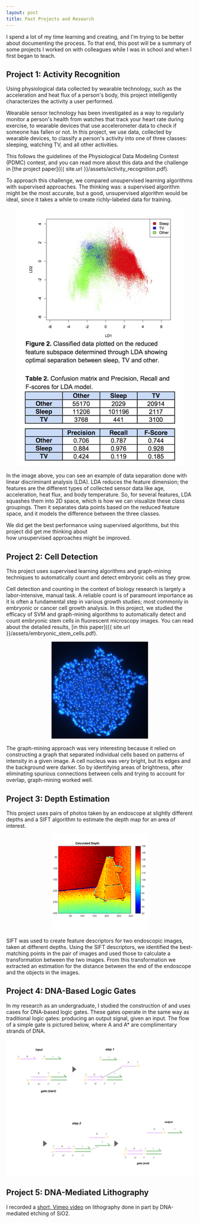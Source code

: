 ```yaml
---
layout: post
title: Past Projects and Research
---
```


I spend a lot of my time learning and creating, and I'm trying to be better about documenting the process.
To that end, this post will be a summary of some projects I worked on with colleagues while I was in school and 
when I first began to teach.
<!--more-->


## Project 1: Activity Recognition

Using physiological data collected by wearable technology, such as the acceleration and heat flux of a person's body, 
this project intelligently characterizes the activity a user performed.

Wearable sensor technology has been investigated as a way to regularly monitor a person's health from
watches that track your heart rate during exercise, to wearable devices that use accelerometer data to
check if someone has fallen or not. In this project, we use data, collected by wearable devices, to
classify a person's activity into one of three classes: sleeping, watching TV, and all other activities.

This follows the guidelines of the Physiological Data Modeling Contest (PDMC) contest, and you can
read more about this data and the challenge in [the project paper]({{ site.url }}/assets/activity_recognition.pdf).

To approach this challenge, we compared unsupervised learning algorithms with supervised approaches. 
The thinking was: a supervised algorithm might be the most accurate, but a good, unsupervised algorithm 
would be ideal, since it takes a while to create richly-labeled data for training.

<p align="center"> 
<img src="/assets/activity_rec.png">
</p>

In the image above, you can see an example of data separation done with linear discriminant analysis (LDA).
LDA reduces the feature dimension; the features are the different types of collected sensor data 
like age, acceleration, heat flux, and body temperature. So, for several features, LDA squashes them into 2D space, 
which is how we can visualize these class groupings. Then it separates data points based on the reduced feature space, 
and it models the difference between the three classes.

We did get the best performance using supervised algorithms, but this project did get me thinking about  
how unsupervised approaches might be improved.


## Project 2: Cell Detection

This project uses supervised learning algorithms and graph-mining techniques to automatically count and detect embryonic cells as they grow.

Cell detection and counting in the context of biology research is largely a labor-intensive, manual task. A reliable count is of paramount importance as it is often a fundamental step in various growth studies; most commonly in embryonic or cancer cell growth analysis. In this project, we studied the efficacy of SVM and graph-mining algorithms to automatically detect and count embryonic stem cells in fluorescent microscopy images. You can read about the detailed results, [in this paper]({{ site.url }}/assets/embryonic_stem_cells.pdf).

<p align="center"> 
<img src="/assets/cell_detection_svm.png">
</p>

The graph-mining approach was very interesting because it relied on constructing a graph that separated individual cells based on patterns of intensity in a given image. A cell nucleus was very bright, but its edges and the background were darker. So by identifying areas of brightness, after eliminating spurious connections between cells and trying to account for overlap, graph-mining worked well.


## Project 3: Depth Estimation

This project uses pairs of photos taken by an endoscope at slightly different depths and a SIFT algorithm to estimate the depth map for an area of interest.

<p align="center"> 
<img src="/assets/depth_map.png">
</p>

SIFT was used to create feature descriptors for two endoscopic images, taken at different depths. Using the SIFT descriptors, we identified the best-matching points in the pair of images and used those to calculate a transformation between the two images. From this transformation we extracted an estimation for the distance between the end of the endoscope and the objects in the images.


## Project 4: DNA-Based Logic Gates

In my research as an undergraduate, I studied the construction of and uses cases for DNA-based logic gates. These gates operate in the same way as traditional logic gates: producing an output signal, given an input. The flow of a simple gate is pictured below, where A and A* are complimentary strands of DNA.


<p align="center"> 
<img src="/assets/dna_gate2.png">
</p>

## Project 5: DNA-Mediated Lithography

I recorded a [short, Vimeo video](https://vimeo.com/112122612) on lithography done in part by DNA-mediated etching of SiO2.



